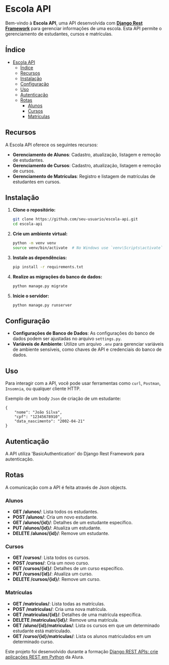 # Escola API

Bem-vindo à **Escola API**, uma API desenvolvida com [**Django Rest Framework**](https://www.django-rest-framework.org/) para gerenciar informações de uma escola. Esta API permite o gerenciamento de estudantes, cursos e matrículas.

## Índice

- [Escola API](#escola-api)
  - [Índice](#índice)
  - [Recursos](#recursos)
  - [Instalação](#instalação)
  - [Configuração](#configuração)
  - [Uso](#uso)
  - [Autenticação](#autenticação)
  - [Rotas](#rotas)
    - [Alunos](#alunos)
    - [Cursos](#cursos)
    - [Matrículas](#matrículas)

## Recursos

A Escola API oferece os seguintes recursos:

- **Gerenciamento de Alunos**: Cadastro, atualização, listagem e remoção de estudantes.
- **Gerenciamento de Cursos**: Cadastro, atualização, listagem e remoção de cursos.
- **Gerenciamento de Matrículas**: Registro e listagem de matrículas de estudantes em cursos.

## Instalação

1. **Clone o repositório:**

    ```bash
    git clone https://github.com/seu-usuario/escola-api.git
    cd escola-api
    ```

2. **Crie um ambiente virtual:**

    ```bash
    python -m venv venv
    source venv/bin/activate  # No Windows use `venv\Scripts\activate`
    ```

3. **Instale as dependências:**

    ```bash
    pip install -r requirements.txt
    ```

4. **Realize as migrações do banco de dados:**

    ```bash
    python manage.py migrate
    ```

5. **Inicie o servidor:**

    ```bash
    python manage.py runserver
    ```

## Configuração

- **Configurações de Banco de Dados**: As configurações do banco de dados podem ser ajustadas no arquivo `settings.py`.
- **Variáveis de Ambiente**: Utilize um arquivo `.env` para gerenciar variáveis de ambiente sensíveis, como chaves de API e credenciais do banco de dados.

## Uso

Para interagir com a API, você pode usar ferramentas como `curl`, `Postman`, `Insomnia`, ou qualquer cliente HTTP.

Exemplo de um body `Json` de criação de um estudante:

```
{
    "nome": "João Silva",
    "cpf": "12345678910",
    "data_nascimento": "2002-04-21"
}
```
## Autenticação

A API utiliza 'BasicAuthentication' do Django Rest Framework para autenticação. 

## Rotas
A comunicação com a API é feita através de Json objects.
### Alunos

- **GET /alunos/**: Lista todos os estudantes.
- **POST /alunos/**: Cria um novo estudante.
- **GET /alunos/{id}/**: Detalhes de um estudante específico.
- **PUT /alunos/{id}/**: Atualiza um estudante.
- **DELETE /alunos/{id}/**: Remove um estudante.

### Cursos

- **GET /cursos/**: Lista todos os cursos.
- **POST /cursos/**: Cria um novo curso.
- **GET /cursos/{id}/**: Detalhes de um curso específico.
- **PUT /cursos/{id}/**: Atualiza um curso.
- **DELETE /cursos/{id}/**: Remove um curso.

### Matrículas

- **GET /matriculas/**: Lista todas as matrículas.
- **POST /matriculas/**: Cria uma nova matrícula.
- **GET /matriculas/{id}/**: Detalhes de uma matrícula específica.
- **DELETE /matriculas/{id}/**: Remove uma matrícula.
- **GET /aluno/{id}/matriculas/**: Lista os cursos em que um determinado estudante está matriculado.
- **GET /curso/{id}/matriculas/**: Lista os alunos matriculados em um determinado curso.

Este projeto foi desenvolvido durante a formação [Django REST APIs: crie aplicações REST em Python](https://cursos.alura.com.br/formacao-django-rest) da Alura.

